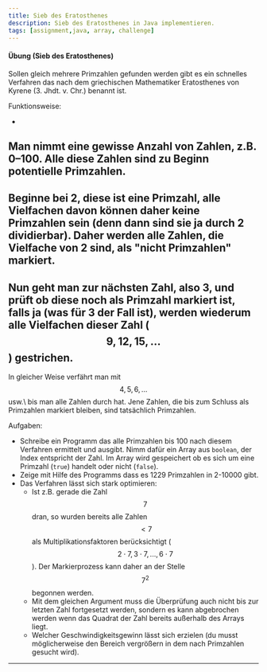 ```yaml
---
title: Sieb des Eratosthenes
description: Sieb des Eratosthenes in Java implementieren. 
tags: [assignment,java, array, challenge]
---
```


<script src="https://cdn.mathjax.org/mathjax/latest/MathJax.js?config=TeX-AMS-MML_HTMLorMML" type="text/javascript"></script>

#### **Übung (Sieb des Eratosthenes)**

Sollen gleich mehrere Primzahlen gefunden werden gibt es ein schnelles Verfahren das nach dem griechischen Mathematiker Eratosthenes von Kyrene (3. Jhdt. v. Chr.) benannt ist.

Funktionsweise:

- 
Man nimmt eine gewisse Anzahl von Zahlen, z.B. 0–100. Alle diese Zahlen sind zu Beginn potentielle Primzahlen.
- 
Beginne bei 2, diese ist eine Primzahl, alle Vielfachen davon können daher keine Primzahlen sein (denn dann sind sie ja durch 2 dividierbar). Daher werden alle Zahlen, die Vielfache von 2 sind, als "nicht Primzahlen" markiert.
- 
Nun geht man zur nächsten Zahl, also 3, und prüft ob diese noch als Primzahl markiert ist, falls ja (was für 3 der Fall ist), werden wiederum alle Vielfachen dieser Zahl ($$9, 12, 15, \ldots$$) gestrichen.
- 
In gleicher Weise verfährt man mit $$4, 5 ,6,\ldots$$ usw.\ bis man alle Zahlen durch hat. 
Jene Zahlen, die bis zum Schluss als Primzahlen markiert bleiben, sind tatsächlich Primzahlen.


Aufgaben:

- Schreibe ein Programm das alle Primzahlen bis 100 nach diesem Verfahren ermittelt und ausgibt.
Nimm dafür ein Array aus `boolean`, der Index entspricht der Zahl.
Im Array wird gespeichert ob es sich um eine Primzahl (`true`) handelt oder nicht (`false`).
- Zeige mit Hilfe des Programms dass es 1229 Primzahlen in 2-10000 gibt.
- Das Verfahren lässt sich stark optimieren:
  - Ist z.B. gerade die Zahl $$7$$ dran, so wurden bereits alle Zahlen $$<7$$ als Multiplikationsfaktoren berücksichtigt ($$2\cdot7, 3\cdot7, ..., 6\cdot7$$). Der Markierprozess kann daher an der Stelle $$7^2$$ begonnen werden. 
  - Mit dem gleichen Argument muss die Überprüfung auch nicht bis zur letzten Zahl fortgesetzt werden, sondern es kann abgebrochen werden wenn das Quadrat der Zahl bereits außerhalb des Arrays liegt.
  - Welcher Geschwindigkeitsgewinn lässt sich erzielen (du musst möglicherweise den Bereich vergrößern in dem nach Primzahlen gesucht wird).


---
